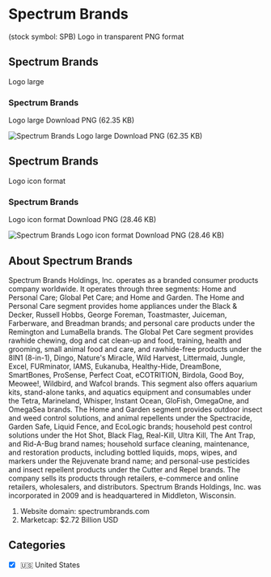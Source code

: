 # Spectrum Brands
 (stock symbol: SPB) Logo in transparent PNG format

## Spectrum Brands
 Logo large

### Spectrum Brands
 Logo large Download PNG (62.35 KB)

![Spectrum Brands
 Logo large Download PNG (62.35 KB)](/img/orig/SPB_BIG-892e8591.png)

## Spectrum Brands
 Logo icon format

### Spectrum Brands
 Logo icon format Download PNG (28.46 KB)

![Spectrum Brands
 Logo icon format Download PNG (28.46 KB)](/img/orig/SPB-979a759e.png)

## About Spectrum Brands


Spectrum Brands Holdings, Inc. operates as a branded consumer products company worldwide. It operates through three segments: Home and Personal Care; Global Pet Care; and Home and Garden. The Home and Personal Care segment provides home appliances under the Black & Decker, Russell Hobbs, George Foreman, Toastmaster, Juiceman, Farberware, and Breadman brands; and personal care products under the Remington and LumaBella brands. The Global Pet Care segment provides rawhide chewing, dog and cat clean-up and food, training, health and grooming, small animal food and care, and rawhide-free products under the 8IN1 (8-in-1), Dingo, Nature's Miracle, Wild Harvest, Littermaid, Jungle, Excel, FURminator, IAMS, Eukanuba, Healthy-Hide, DreamBone, SmartBones, ProSense, Perfect Coat, eCOTRITION, Birdola, Good Boy, Meowee!, Wildbird, and Wafcol brands. This segment also offers aquarium kits, stand-alone tanks, and aquatics equipment and consumables under the Tetra, Marineland, Whisper, Instant Ocean, GloFish, OmegaOne, and OmegaSea brands. The Home and Garden segment provides outdoor insect and weed control solutions, and animal repellents under the Spectracide, Garden Safe, Liquid Fence, and EcoLogic brands; household pest control solutions under the Hot Shot, Black Flag, Real-Kill, Ultra Kill, The Ant Trap, and Rid-A-Bug brand names; household surface cleaning, maintenance, and restoration products, including bottled liquids, mops, wipes, and markers under the Rejuvenate brand name; and personal-use pesticides and insect repellent products under the Cutter and Repel brands. The company sells its products through retailers, e-commerce and online retailers, wholesalers, and distributors. Spectrum Brands Holdings, Inc. was incorporated in 2009 and is headquartered in Middleton, Wisconsin.

1. Website domain: spectrumbrands.com
2. Marketcap: $2.72 Billion USD


## Categories
- [x] 🇺🇸 United States
